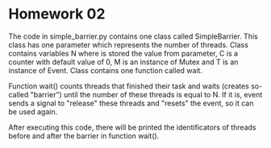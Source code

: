 # Homework 02
The code in simple_barrier.py contains one class called
SimpleBarrier. This class has one parameter which represents
the number of threads. Class contains variables N where is 
stored the value from parameter, C is a counter with default value of 0,
M is an instance of Mutex and T is an instance of Event. 
Class contains one function called wait.

Function wait() counts threads that finished their task and
waits (creates so-called "barrier") until the number of these 
threads is equal to N. If it is, event sends a signal to 
"release" these threads and "resets" the event, so it can 
be used again.

After executing this code, there will be printed the identificators
of threads before and after the barrier in function wait().